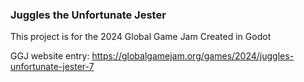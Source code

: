 ### Juggles the Unfortunate Jester

This project is for the 2024 Global Game Jam
Created in Godot

GGJ website entry:
https://globalgamejam.org/games/2024/juggles-unfortunate-jester-7
